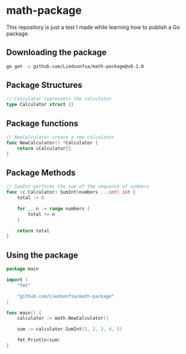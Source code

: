 # math-package

This repository is just a test I made while learning how to publish a Go package.

## Downloading the package
```bash
go get -u github.com/Liedsonfsa/math-package@v0.1.0
```

## Package Structures

```Go
// Calculator represents the calculator
type Calculator struct {}
```

## Package functions

```Go
// NewCalculator create a new calculator
func NewCalculator() *Calculator {
    return &Calculator{}
}
```

## Package Methods

```Go
// SumInt performs the sum of the sequence of numbers
func (c Calculator) SumInt(numbers ...int) int {
    total := 0

	for _, n := range numbers {
		total += n
	}

	return total
}
```

## Using the package
```Go
package main

import (
    "fmt"

    "github.com/Liedsonfsa/math-package"
)

func main() {
    calculator := math.NewCalculator()

    sum := calculator.SumInt(1, 2, 3, 4, 5)

    fmt.Println(sum)
}
```